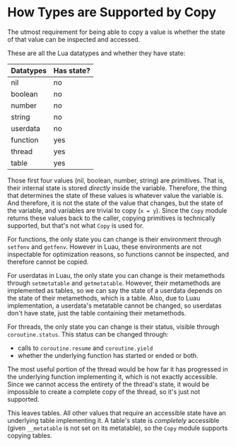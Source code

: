 # How Types are Supported by Copy

The utmost requirement for being able to copy a value is whether the state of that value can be inspected and accessed.

These are all the Lua datatypes and whether they have state:

| Datatypes | Has state? |
|-----------|------------|
| nil       | no         |
| boolean   | no         |
| number    | no         |
| string    | no         |
| userdata  | no         |
| function  | yes        |
| thread    | yes        |
| table     | yes        |

Those first four values (nil, boolean, number, string) are primitives. That is, their internal state is stored *directly* inside the variable. Therefore, the thing that determines the state of these values is whatever value the variable is. And therefore, it is not the state of the value that changes, but the state of the variable, and variables are trivial to copy (`x = y`). Since the `Copy` module returns these values back to the caller, copying primitives is technically supported, but that's not what `Copy` is used for.

For functions, the only state you can change is their environment through `setfenv` and `getfenv`. However in Luau, these environments are not inspectable for optimization reasons, so functions cannot be inspected, and therefore cannot be copied.

For userdatas in Luau, the only state you can change is their metamethods through `setmetatable` and `getmetatable`. However, their metamethods are implemented as tables, so we can say the state of a userdata depends on the state of their metamethods, which is a table. Also, due to Luau implementation, a userdata's metatable cannot be changed, so userdatas don't have state, just the table containing their metamethods.

For threads, the only state you can change is their status, visible through `coroutine.status`. This status can be changed through:

- calls to `coroutine.resume` and `coroutine.yield`
- whether the underlying function has started or ended or both.

The most useful portion of the thread would be how far it has progressed in the underlying function implementing it, which is not exactly accessible. Since we cannot access the entirety of the thread's state, it would be impossible to create a complete copy of the thread, so it's just not supported.

This leaves tables. All other values that require an accessible state have an underlying table implementing it. A table's state is *completely* accessible (given `__metatable` is not set on its metatable), so the `Copy` module supports copying tables.

